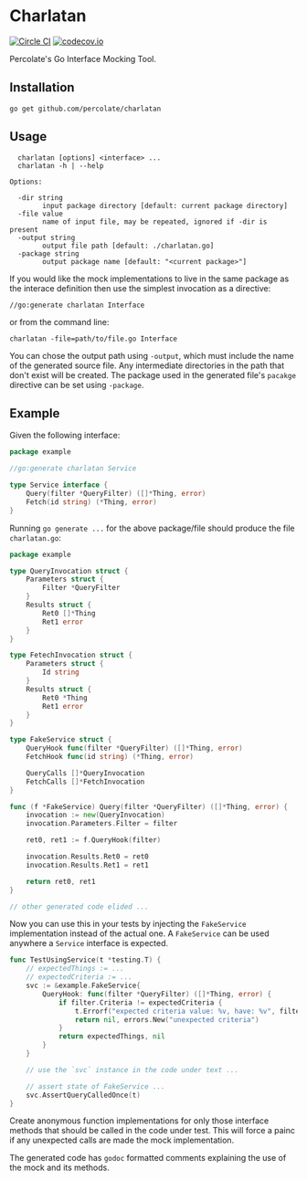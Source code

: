 # Charlatan

[![Circle CI](https://circleci.com/gh/percolate/charlatan.svg?style=svg)](https://circleci.com/gh/percolate/charlatan)
[![codecov.io](https://codecov.io/github/percolate/charlatan/coverage.svg?branch=master)](https://codecov.io/github/percolate/charlatan?branch=master)

Percolate's Go Interface Mocking Tool.

## Installation

    go get github.com/percolate/charlatan

## Usage

```
  charlatan [options] <interface> ...
  charlatan -h | --help

Options:

  -dir string
        input package directory [default: current package directory]
  -file value
        name of input file, may be repeated, ignored if -dir is present
  -output string
        output file path [default: ./charlatan.go]
  -package string
        output package name [default: "<current package>"]
```

If you would like the mock implementations to live in the same package
as the interace definition then use the simplest invocation as a
directive:

    //go:generate charlatan Interface

or from the command line:

    charlatan -file=path/to/file.go Interface

You can chose the output path using `-output`, which must include the
name of the generated source file.  Any intermediate directories in the
path that don't exist will be created.  The package used in the
generated file's `pacakge` directive can be set using `-package`.

## Example

Given the following interface:

```go
package example

//go:generate charlatan Service

type Service interface {
	Query(filter *QueryFilter) ([]*Thing, error)
	Fetch(id string) (*Thing, error)
}
```

Running `go generate ...` for the above package/file should produce
the file `charlatan.go`:

```go
package example

type QueryInvocation struct {
	Parameters struct {
		Filter *QueryFilter
	}
	Results struct {
		Ret0 []*Thing
		Ret1 error
	}
}

type FetechInvocation struct {
	Parameters struct {
		Id string
	}
	Results struct {
		Ret0 *Thing
		Ret1 error
	}
}

type FakeService struct {
	QueryHook func(filter *QueryFilter) ([]*Thing, error)
	FetchHook func(id string) (*Thing, error)

	QueryCalls []*QueryInvocation
	FetchCalls []*FetchInvocation
}

func (f *FakeService) Query(filter *QueryFilter) ([]*Thing, error) {
	invocation := new(QueryInvocation)
	invocation.Parameters.Filter = filter

	ret0, ret1 := f.QueryHook(filter)

	invocation.Results.Ret0 = ret0
	invocation.Results.Ret1 = ret1

	return ret0, ret1
}

// other generated code elided ...
```

Now you can use this in your tests by injecting the `FakeService`
implementation instead of the actual one.  A `FakeService` can be used
anywhere a `Service` interface is expected.

```go
func TestUsingService(t *testing.T) {
	// expectedThings := ...
	// expectedCriteria := ...
	svc := &example.FakeService{
		QueryHook: func(filter *QueryFilter) ([]*Thing, error) {
			if filter.Criteria != expectedCriteria {
				t.Errorf("expected criteria value: %v, have: %v", filter.Criteria, expectedCriteria)
				return nil, errors.New("unexpected criteria")
			}
            return expectedThings, nil
		}
	}

	// use the `svc` instance in the code under text ...

	// assert state of FakeService ...
	svc.AssertQueryCalledOnce(t)
}
```

Create anonymous function implementations for only those interface
methods that should be called in the code under test.  This will force
a painc if any unexpected calls are made the mock implementation.

The generated code has `godoc` formatted comments explaining the use
of the mock and its methods.
